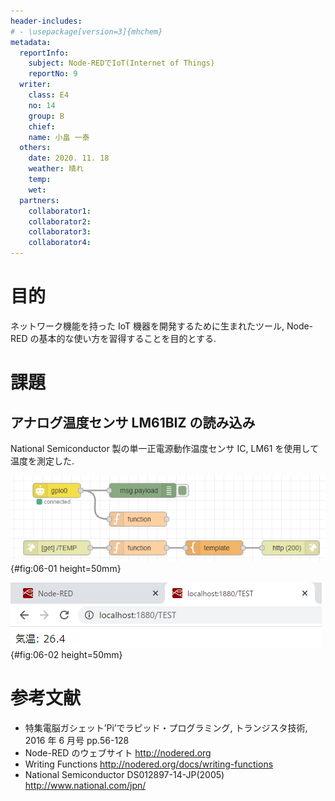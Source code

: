 ```yaml
---
header-includes:
# - \usepackage[version=3]{mhchem}
metadata:
  reportInfo:
    subject: Node-REDでIoT(Internet of Things)
    reportNo: 9
  writer:
    class: E4
    no: 14
    group: B
    chief:
    name: 小畠 一泰
  others:
    date: 2020. 11. 18
    weather: 晴れ
    temp:
    wet:
  partners:
    collaborator1:
    collaborator2:
    collaborator3:
    collaborator4:
---
```


# 目的

ネットワーク機能を持った IoT 機器を開発するために生まれたツール, Node-RED の基本的な使い方を習得することを目的とする.

# 課題

## アナログ温度センサ LM61BIZ の読み込み

National Semiconductor 製の単一正電源動作温度センサ IC, LM61 を使用して温度を測定した.

![ノード](<./documents/04/0205-Node-REDでIoT(Internet of Things)/images/06-01.png>){#fig:06-01 height=50mm}

![結果](<./documents/04/0205-Node-REDでIoT(Internet of Things)/images/06-02.png>){#fig:06-02 height=50mm}

<!-- ```{#lst:awesome-code .c .numberLines caption="任意の整数 x を受け取り, 液晶にその数値を表示させる関数を作成せよ."}
void put_num1(int n) {
  put_char(0x30 + n);
}
``` -->

# 参考文献

- 特集電脳ガシェット’Pi’でラピッド・プログラミング, トランジスタ技術, 2016 年 6 月号 pp.56-128
- Node-RED のウェブサイト http://nodered.org
- Writing Functions http://nodered.org/docs/writing-functions
- National Semiconductor DS012897-14-JP(2005) http://www.national.com/jpn/
